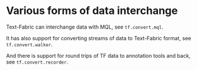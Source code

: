 # Various forms of data interchange

Text-Fabric can interchange data with MQL, see `tf.convert.mql`.

It has also support for converting streams of data to Text-Fabric format,
see `tf.convert.walker`.

And there is support for round trips of TF data to annotation tools and back,
see `tf.convert.recorder`.
